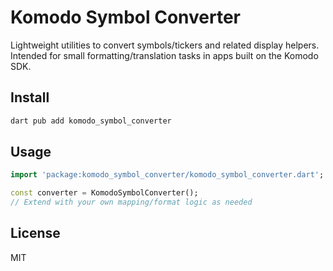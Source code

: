 # Komodo Symbol Converter

Lightweight utilities to convert symbols/tickers and related display helpers. Intended for small formatting/translation tasks in apps built on the Komodo SDK.

## Install

```sh
dart pub add komodo_symbol_converter
```

## Usage

```dart
import 'package:komodo_symbol_converter/komodo_symbol_converter.dart';

const converter = KomodoSymbolConverter();
// Extend with your own mapping/format logic as needed
```

## License

MIT

